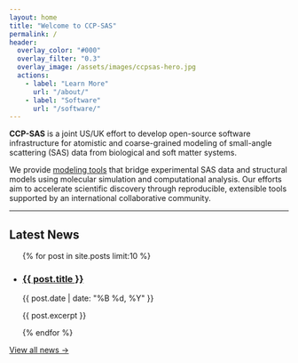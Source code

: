 ```yaml
---
layout: home
title: "Welcome to CCP-SAS"
permalink: /
header:
  overlay_color: "#000"
  overlay_filter: "0.3"
  overlay_image: /assets/images/ccpsas-hero.jpg
  actions:
    - label: "Learn More"
      url: "/about/"
    - label: "Software"
      url: "/software/"
---
```


<div class="intro">
  <p><strong>CCP-SAS</strong> is a joint US/UK effort to develop open-source software infrastructure for atomistic and coarse-grained modeling of small-angle scattering (SAS) data from biological and soft matter systems.</p>

  <p>We provide <a href="/software/">modeling tools</a> that bridge experimental SAS data and structural models using molecular simulation and computational analysis. Our efforts aim to accelerate scientific discovery through reproducible, extensible tools supported by an international collaborative community.</p>
</div>

<hr>

## Latest News

<ul class="post-list">
  {% for post in site.posts limit:10 %}
    <li>
      <h3><a href="{{ post.url }}">{{ post.title }}</a></h3>
      <p class="post-meta">{{ post.date | date: "%B %d, %Y" }}</p>
      <p>{{ post.excerpt }}</p>
    </li>
  {% endfor %}
</ul>

<p><a href="/news/">View all news →</a></p>

